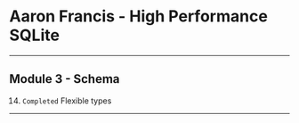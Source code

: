 # Aaron Francis - High Performance SQLite
_______________________________________________________________________________
## Module 3 - Schema
14. `Completed` Flexible types

_______________________________________________________________________________
